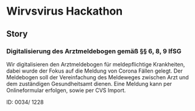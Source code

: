 # Wirvsvirus Hackathon

## Story

### Digitalisierung des Arztmeldebogen gemäß §§ 6, 8, 9 IfSG

Wir digitalisieren den Arztmeldebogen für meldepflichtige Krankheiten, dabei wurde der Fokus auf die Meldung von Corona Fällen gelegt. Der Meldebogen soll der Vereinfachung des Meldeweges zwischen Arzt und dem zuständigen Gesundheitsamt dienen.
Eine Meldung kann per Onlineformular erfolgen, sowie per CVS Import. 

ID: 0034/ 1228